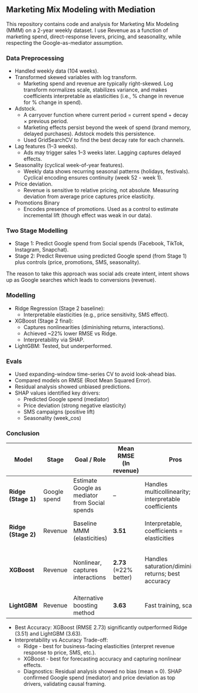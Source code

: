 ## Marketing Mix Modeling with Mediation

This repository contains code and analysis for Marketing Mix Modeling (MMM) on a 2-year weekly dataset. I use Revenue as a function of marketing spend, direct-response levers, pricing, and seasonality, while respecting the Google-as-mediator assumption.

### Data Preprocessing
- Handled weekly data (104 weeks).
- Transformed skewed variables with log transform.
  - Marketing spend and revenue are typically right-skewed. Log transform normalizes scale, stabilizes variance, and makes coefficients interpretable as elasticities (i.e., % change in revenue for % change in spend). 
- Adstock.
  - A carryover function where current period = current spend + decay × previous period.
  - Marketing effects persist beyond the week of spend (brand memory, delayed purchases). Adstock models this persistence.
  - Used GridSearchCV to find the best decay rate for each channels.
- Lag features (1–3 weeks).
  - Ads may trigger sales 1–3 weeks later. Lagging captures delayed effects.
- Seasonality (cyclical week-of-year features).
  - Weekly data shows recurring seasonal patterns (holidays, festivals). Cyclical encoding ensures continuity (week 52 - week 1).  
- Price deviation.
  - Revenue is sensitive to relative pricing, not absolute. Measuring deviation from average price captures price elasticity.
- Promotions Binary
  - Encodes presence of promotions. Used as a control to estimate incremental lift (though effect was weak in our data).

### Two Stage Modelling
- Stage 1: Predict Google spend from Social spends (Facebook, TikTok, Instagram, Snapchat).
- Stage 2: Predict Revenue using predicted Google spend (from Stage 1) plus controls (price, promotions, SMS, seasonality).

The reason to take this approach was social ads create intent, intent shows up as Google searches which leads to conversions (revenue).
### Modelling

- Ridge Regression (Stage 2 baseline):
  - Interpretable elasticities (e.g., price sensitivity, SMS effect).
- XGBoost (Stage 2 final):
  - Captures nonlinearities (diminishing returns, interactions).
  - Achieved ~22% lower RMSE vs Ridge.
  - Interpretability via SHAP.
- LightGBM: Tested, but underperformed.

### Evals
- Used expanding-window time-series CV to avoid look-ahead bias.
- Compared models on RMSE (Root Mean Squared Error).
- Residual analysis showed unbiased predictions.
- SHAP values identified key drivers:
  - Predicted Google spend (mediator)
  - Price deviation (strong negative elasticity)
  - SMS campaigns (positive lift)
  - Seasonality (week_cos)
 
### Conclusion
| **Model**           | **Stage**    | **Goal / Role**                                | **Mean RMSE (ln revenue)** | **Pros**                                              | **Cons**                               | **Diagnostics**                                    |
| ------------------- | ------------ | ---------------------------------------------- | -------------------------- | ----------------------------------------------------- | -------------------------------------- | -------------------------------------------------- |
| **Ridge (Stage 1)** | Google spend | Estimate Google as mediator from Social spends | –                          | Handles multicollinearity; interpretable coefficients | Only linear, may underfit              | Stable mediator estimates                          |
| **Ridge (Stage 2)** | Revenue      | Baseline MMM (elasticities)                    | **3.51**                   | Interpretable, coefficients = elasticities            | Higher error; misses nonlinearities    | Residual std \~1.3; unbiased mean                  |
| **XGBoost**         | Revenue      | Nonlinear, captures interactions               | **2.73** (≈22% better)     | Handles saturation/diminishing returns; best accuracy | Less transparent (needs SHAP)          | SHAP - Google + Price dominate; unbiased residuals |
| **LightGBM**        | Revenue      | Alternative boosting method                    | **3.63**                   | Fast training, scalable                               | Underperformed (worse than Ridge here) | Residual variance higher                           |

- Best Accuracy: XGBoost (RMSE 2.73) significantly outperformed Ridge (3.51) and LightGBM (3.63).
- Interpretability vs Accuracy Trade-off:
  - Ridge - best for business-facing elasticities (interpret revenue response to price, SMS, etc.).
  - XGBoost - best for forecasting accuracy and capturing nonlinear effects.
  - Diagnostics: Residual analysis showed no bias (mean ≈ 0). SHAP confirmed Google spend (mediator) and price deviation as top drivers, validating causal framing.
